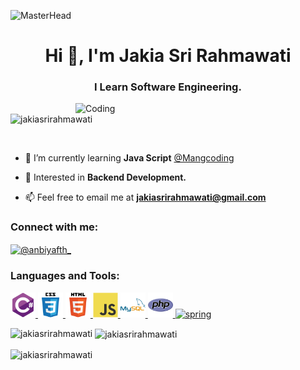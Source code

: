 ![MasterHead](https://www.google.com/url?sa=i&url=https%3A%2F%2Fwww.are.na%2Fblock%2F15641450&psig=AOvVaw001hls0R2gCTdZ1pMYc37X&ust=1731126346150000&source=images&cd=vfe&opi=89978449&ved=0CBMQjRxqFwoTCNDgz63yy4kDFQAAAAAdAAAAABAE)
<h1 align="center">Hi 👋, I'm Jakia Sri Rahmawati</h1>
<h3 align="center">I Learn Software Engineering.</h3>
<img align="right" alt="Coding" width="400" src="https://www.google.com/imgres?q=masthead%20animate%20coding%20cozy%20gif&imgurl=https%3A%2F%2F64.media.tumblr.com%2Fc41035ddb2eb612e53649324fdc1a75d%2F413a65c8cfce3d3f-b0%2Fs540x810%2Fe0335ae627eb1b9ebac0a2b913cf10e5649cf7af.gif&imgrefurl=https%3A%2F%2Fmienar.tumblr.com%2Fpost%2F645098686139056128%2Fof-glowing-lights-and-rainy-nights-instagram&docid=QHukyD20Yku6TM&tbnid=ZWcFCPMHNJOm-M&vet=12ahUKEwi5-ISk8suJAxXMzDgGHfEYJQ0QM3oECDwQAA..i&w=540&h=694&hcb=2&ved=2ahUKEwi5-ISk8suJAxXMzDgGHfEYJQ0QM3oECDwQAA">


<p align="left"> <img src="https://komarev.com/ghpvc/?username=jakiasrirahmawati&label=Profile%20views&color=0e75b6&style=flat" alt="jakiasrirahmawati" /> </p>
<p align="left"> <a href="https://twitter.com/" target="blank"><img src="https://img.shields.io/twitter/follow/?logo=twitter&style=for-the-badge" alt="" /></a> </p>

- 🌱 I’m currently learning **Java Script** <a href="https://mangcoding.com/">@Mangcoding</a>

- 🚀 Interested in **Backend Development.**

- 📫 Feel free to email me at **jakiasrirahmawati@gmail.com**

<h3 align="left">Connect with me:</h3>
<p align="left">

<a href="https://www.instagram.com/zsrirahmwti20/" target="blank"><img align="center" src="https://raw.githubusercontent.com/rahuldkjain/github-profile-readme-generator/master/src/images/icons/Social/instagram.svg" alt="@anbiyafth_" height="30" width="40" /></a>
</p>

<h3 align="left">Languages and Tools:</h3>
<p align="left"> <a href="https://www.w3schools.com/cs/" target="_blank" rel="noreferrer"> <img src="https://raw.githubusercontent.com/devicons/devicon/master/icons/csharp/csharp-original.svg" alt="csharp" width="40" height="40"/> </a> <a href="https://www.w3schools.com/css/" target="_blank" rel="noreferrer"> <img src="https://raw.githubusercontent.com/devicons/devicon/master/icons/css3/css3-original-wordmark.svg" alt="css3" width="40" height="40"/> </a> <a href="https://www.w3.org/html/" target="_blank" rel="noreferrer"> <img src="https://raw.githubusercontent.com/devicons/devicon/master/icons/html5/html5-original-wordmark.svg" alt="html5" width="40" height="40"/> </a> <a href="https://developer.mozilla.org/en-US/docs/Web/JavaScript" target="_blank" rel="noreferrer"> <img src="https://raw.githubusercontent.com/devicons/devicon/master/icons/javascript/javascript-original.svg" alt="javascript" width="40" height="40"/> </a> <a href="https://www.mysql.com/" target="_blank" rel="noreferrer"> <img src="https://raw.githubusercontent.com/devicons/devicon/master/icons/mysql/mysql-original-wordmark.svg" alt="mysql" width="40" height="40"/> </a> <a href="https://www.php.net" target="_blank" rel="noreferrer"> <img src="https://raw.githubusercontent.com/devicons/devicon/master/icons/php/php-original.svg" alt="php" width="40" height="40"/> </a> <a href="https://spring.io/" target="_blank" rel="noreferrer"> <img src="https://www.vectorlogo.zone/logos/springio/springio-icon.svg" alt="spring" width="40" height="40"/> </a> </p>

<p><img align="left" src="https://github-readme-stats.vercel.app/api/top-langs?username=jakiasrirahmawati&show_icons=true&locale=en&layout=compact" alt="jakiasrirahmawati" /></p>

<p>&nbsp;<img align="center" src="https://github-readme-stats.vercel.app/api?username=jakiasrirahmawati&show_icons=true&locale=en" alt="jakiasrirahmawati" /></p>

<p><img align="center" src="https://github-readme-streak-stats.herokuapp.com/?user=jakiasrirahmawati&" alt="jakiasrirahmawati" /></p>



